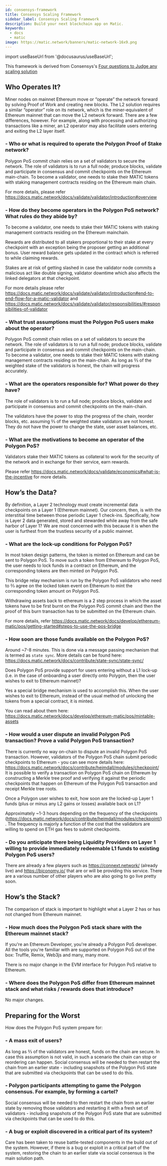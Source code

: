 ```yaml
---
id: consensys-framework
title: Consensys Scaling Framework
sidebar_label: Consensys Scaling Framework
description: Build your next blockchain app on Matic.
keywords:
  - docs
  - matic
image: https://matic.network/banners/matic-network-16x9.png 
---
```

import useBaseUrl from '@docusaurus/useBaseUrl';

This  framework is derived from  Consensys's [Four questions to Judge any scaling solution](https://consensys.net/?p=19015&preview=true&_thumbnail_id=19017)

## Who Operates It?
Miner nodes on mainnet Ethereum move or “operate” the network forward by solving Proof of Work and creating new blocks. The L2 solution requires a similar “operator” role on its network, which is the miner-equivalent of Ethereum mainnet that can move the L2 network forward. There are a few differences, however. For example, along with processing and authorizing transactions like a miner, an L2 operator may also facilitate users entering and exiting the L2 layer itself.

### - Who or what is required to operate the Polygon Proof of Stake network?

Polygon PoS commit chain relies on a set of validators to secure the network. The role of validators is to run a full node; produce blocks, validate and participate in consensus and commit checkpoints on the Ethereum main-chain. To become a validator, one needs to stake their MATIC tokens with staking management contracts residing on the Ethereum main chain.

For more details, please refer https://docs.matic.network/docs/validate/validator/introduction#overview

### - How do they become operators in the Polygon PoS network? What rules do they abide by?

To become a validator, one needs to stake their MATIC tokens with staking 
management contracts residing on the Ethereum mainchain.
          
Rewards are distributed to all stakers proportional to their stake at every checkpoint with an exception being the proposer getting an additional bonus. User reward balance gets updated in the contract which is referred to while 
claiming rewards.

Stakes are at risk of getting slashed in case the validator node commits a 
malicious act like double signing, validator downtime which also affects the linked 
delegators at that checkpoint.

For more details please refer 
https://docs.matic.network/docs/validate/validator/introduction#end-to-end-flow-for-a-matic-validator and https://docs.matic.network/docs/validate/validator/responsibilities/#responsibilities-of-validator


### - What trust assumptions must the Polygon PoS users make about the operator?

Polygon PoS commit chain relies on a set of validators to secure the network. The role of validators is to run a full node; produce blocks, validate and participate in consensus and commit checkpoints on the main-chain. To become a validator, one needs to stake their MATIC tokens with staking management contracts residing on the main-chain.
As long as ⅔ of the weighted stake of the validators is honest, the chain will progress accurately.

### - What are the operators responsible for? What power do they have?

The role of validators is to run a full node; produce blocks, validate and participate in consensus and commit checkpoints on the main-chain.

The validators have the power to stop the progress of the chain, reorder blocks, etc. assuming ⅔ of the weighted stake validators are not honest. They do not have the power to change the state, user asset balances, etc.

### - What are the motivations to become an operator of the Polygon PoS?

Validators stake their MATIC tokens as collateral to work for the security of the network and in exchange for their service, earn rewards.

Please refer https://docs.matic.network/docs/validate/economics#what-is-the-incentive for more details.

## How’s the Data?
By definition, a Layer 2 technology must create incremental data checkpoints on a Layer 1 (Ethereum mainnet). Our concern, then, is with the interstitial time between those periodic Layer 1 check-ins. Specifically, how is Layer 2 data generated, stored and stewarded while away from the safe harbor of Layer 1? We are most concerned with this because it is when the user is furthest from the trustless security of a public mainnet.

### - What are the lock-up conditions for Polygon PoS? 

In most token design patterns, the token is minted on Ethereum and can be sent to Polygon PoS. To move such a token from Ethereum to Polygon PoS, the user needs to lock funds in a contract on Ethereum, and the corresponding tokens are then minted on Polygon PoS.

This bridge relay mechanism is run by the Polygon PoS validators who need to ⅔ agree on the locked token event on Ethereum to mint the corresponding token amount on Polygon PoS.

Withdrawing assets back to ethereum is a 2 step process in which the asset tokens have to be first burnt on the Polygon PoS commit chain and then the proof of this burn transaction has to be submitted on the Ethereum chain.


For more details, refer https://docs.matic.network/docs/develop/ethereum-matic/pos/getting-started#steps-to-use-the-pos-bridge

### - How soon are those funds available on the Polygon PoS?

Around ~7-8 minutes. This is done via a message passing mechanism that is termed as `state sync`. More details can be found here: https://docs.matic.network/docs/contribute/state-sync/state-sync/

Does Polygon PoS provide support for users entering without a L1 lock-up (i.e. in the case of onboarding a user directly onto Polygon, then the user wishes to exit to Ethereum mainnet)?

Yes a special bridge mechanism is used to accomplish this. When the user wishes to exit to Ethereum, instead of the usual method of unlocking the tokens from a special contract, it is minted.

You can read about them here: https://docs.matic.network/docs/develop/ethereum-matic/pos/mintable-assets

### - How would a user dispute an invalid Polygon PoS transaction? Prove a valid Polygon PoS transaction?

There is currently no way on-chain to dispute an invalid Polygon PoS transaction. However, validators of the Polygon PoS chain submit periodic checkpoints to Ethereum - you can see more details here: https://docs.matic.network/docs/contribute/heimdall/modules/checkpoint/
It is possible to verify a transaction on Polygon PoS chain on Ethereum by constructing a Merkle tree proof and verifying it against the periodic checkpoints that happen on Ethereum of the Polygon PoS transaction and receipt Merkle tree roots.

Once a Polygon user wishes to exit, how soon are the locked-up Layer 1 funds (plus or minus any L2 gains or losses) available back on L1?

Approximately ~1-3 hours depending on the frequency of the checkpoints (https://docs.matic.network/docs/contribute/heimdall/modules/checkpoint/). The frequency is majorly a function of the cost that the validators are willing to spend on ETH gas fees to submit checkpoints.

### - Do you anticipate there being Liquidity Providers on Layer 1 willing to provide immediately redeemable L1 funds to existing Polygon PoS users?

There are already a few players such as https://connext.network/ (already live) and https://biconomy.io/ that are or will be providing this service. There are a various number of other players who are also going to go live pretty soon. 

## How’s the Stack?
The comparison of stack is important to highlight what a Layer 2 has or has not changed from Ethereum mainnet. 

### - How much does the Polygon PoS stack share with the Ethereum mainnet stack?

If you're an Ethereum Developer, you're already a Polygon PoS developer. All the tools you're familiar with are supported on Polygon PoS out of the box: Truffle, Remix, Web3js and many, many more.

There is no major change in the EVM interface for Polygon PoS relative to Ethereum.

### -  Where does the Polygon PoS differ from Ethereum mainnet stack and what risks / rewards does that introduce?

No major changes.

## Preparing for the Worst
How does the Polygon PoS system prepare for:

### -  A mass exit of users?

As long as ⅔ of the validators are honest, funds on the chain are secure. In case this assumption is not valid, in such a scenario the chain can stop or reordering can happen. Social consensus will be needed to then restart the chain from an earlier state - including snapshots of the Polygon PoS state that are submitted via checkpoints that can be used to do this.

### - Polygon participants attempting to game the Polygon consensus. For example, by forming a cartel?

Social consensus will be needed to then restart the chain from an earlier state by removing those validators and restarting it with a fresh set of validators - including snapshots of the Polygon PoS state that are submitted via checkpoints that can be used to do this.


### - A bug or exploit discovered in a critical part of its system?

Care has been taken to reuse battle-tested components in the build out of the system. However, if there is a bug or exploit in a critical part of the system, restoring the chain to an earlier state via social consensus is the main solution path.

